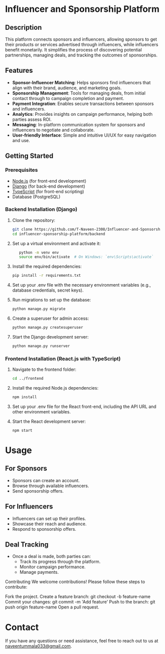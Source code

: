# Influencer and Sponsorship Platform

## Description

This platform connects sponsors and influencers, allowing sponsors to get their products or services advertised through influencers, while influencers benefit monetarily. It simplifies the process of discovering potential partnerships, managing deals, and tracking the outcomes of sponsorships.

## Features

- **Sponsor-Influencer Matching**: Helps sponsors find influencers that align with their brand, audience, and marketing goals.
- **Sponsorship Management**: Tools for managing deals, from initial contact through to campaign completion and payment.
- **Payment Integration**: Enables secure transactions between sponsors and influencers.
- **Analytics**: Provides insights on campaign performance, helping both parties assess ROI.
- **Messaging**: In-platform communication system for sponsors and influencers to negotiate and collaborate.
- **User-friendly Interface**: Simple and intuitive UI/UX for easy navigation and use.

## Getting Started

### Prerequisites

- [Node.js](https://nodejs.org/) (for front-end development)
- [Django](https://www.djangoproject.com/) (for back-end development)
- [TypeScript](https://www.typescriptlang.org/) (for front-end scripting)
- Database (PostgreSQL)

### Backend Installation (Django)

1. Clone the repository:
   ```bash
   git clone https://github.com/T-Naveen-2308/Influencer-and-Sponsorship-Platform.git
   cd influencer-sponsorship-platform/backend
   ```

2. Set up a virtual environment and activate it:
   ```bash
      python -m venv env
      source env/bin/activate  # On Windows: `env\Scripts\activate`
   ```

3. Install the required dependencies:
   ```bash
   pip install -r requirements.txt
   ```

4. Set up your .env file with the necessary environment variables (e.g., database credentials, secret keys).

5. Run migrations to set up the database:
   ```bash
   python manage.py migrate
   ```

6. Create a superuser for admin access:
   ```bash
   python manage.py createsuperuser
   ```

7. Start the Django development server:
   ```bash
   python manage.py runserver
   ```

### Frontend Installation (React.js with TypeScript)

1. Navigate to the frontend folder:
   ```bash
   cd ../frontend
   ```

2. Install the required Node.js dependencies:
   ```bash
   npm install
   ```

3. Set up your .env file for the React front-end, including the API URL and other environment variables.

4. Start the React development server:
   ```bash
   npm start
   ```

# Usage

## For Sponsors
- Sponsors can create an account.
- Browse through available influencers.
- Send sponsorship offers.

## For Influencers
- Influencers can set up their profiles.
- Showcase their reach and audience.
- Respond to sponsorship offers.

## Deal Tracking
- Once a deal is made, both parties can:
  - Track its progress through the platform.
  - Monitor campaign performance.
  - Manage payments.


Contributing
We welcome contributions! Please follow these steps to contribute:

Fork the project.
Create a feature branch: git checkout -b feature-name
Commit your changes: git commit -m 'Add feature'
Push to the branch: git push origin feature-name
Open a pull request.

# Contact

If you have any questions or need assistance, feel free to reach out to us at [naveentummala033@gmail.com](mailto:naveentummala033@gmail.com).
